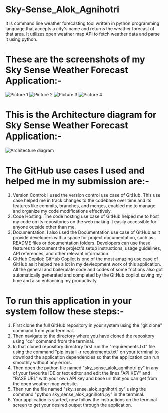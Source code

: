 
# Sky-Sense_Alok_Agnihotri
It is command line weather forecasting tool written in python programming language that accepts a city's name and returns the weather forecast of that area. It utilizes open weather map API to fetch weather data and parse it using python. 

# These are the screenshots of my Sky Sense Weather Forecast Application:-

![Picture 1](https://github.com/ALAG11/Sky-Sense_Alok_Agnihotri/assets/96953120/201f9d99-c6c7-4331-8ce2-3dae81436213)
![Picture 2](https://github.com/ALAG11/Sky-Sense_Alok_Agnihotri/assets/96953120/f843f427-baea-401b-a9e8-c6b54a57a01e)
![Picture 3](https://github.com/ALAG11/Sky-Sense_Alok_Agnihotri/assets/96953120/91902e6e-1dfd-40e7-95a0-91799b0345a2)
![Picture 4](https://github.com/ALAG11/Sky-Sense_Alok_Agnihotri/assets/96953120/99132d30-099d-493e-9de5-fe212d52aab5)

# This is the Architecture diagram for Sky Sense Weather Forecast Application:-

![Architecture diagram](https://github.com/ALAG11/Sky-Sense_Alok_Agnihotri/assets/96953120/efd87a0e-1e1d-49ad-8094-72b9fc39249c)

# The GitHub use cases I used and helped me in my submission are:-

1. Version Control: I used the version control use case of GitHub. This use case helped me in track changes to the codebase over time and its features like commits, branches, and merges, enabled me to manage and organize my code modifications effectively.
2. Code Hosting: The code hosting use case of GitHub helped me to host my code on its repositories on the web making it easily accessible for anyone outside other than me. 
3. Documentation: I also used the Documentation use case of GitHub as it provide developers with a space for project documentation, such as README files or documentation folders. Developers can use these features to document the project's setup instructions, usage guidelines, API references, and other relevant information.
4. GitHub Copilot: GitHub Copilot is one of the most amazing use case of GitHub as it helped me a lot in my devleopment work of this application. All the general and boilerplate code and codes of some fnctions also got automatically generated and completed by the GitHub copilot saving my time and also enhancing my productivity.

# To run this application in your system follow these steps:-
1. First clone the full GitHub repository in your system using the "git clone" command from your terminal.
2. Then navigate to the directory where you have cloned the repository using "cd" command from the terminal.
3.  In that cloned repository directory first run the "requirements.txt" file using the command "pip install -r requirements.txt" on your terminal to download the application dependencies so that the application can run smoothly without any errors.
4. Then open the python file named "sky_sense_alok_agnihotri.py" in any of your favourite IDE or text editor and edit the lines "API KEY" and "BASE URL" with your own API key and base url that you can get from the open weather map website.
4. Then run the file named "sky_sense_alok_agnihotri.py" using the command "python sky_sense_alok_agnihotri.py" in the terminal.
5. Your application is started, now follow the instructions on the terminal screen to get your desired output through the application.
